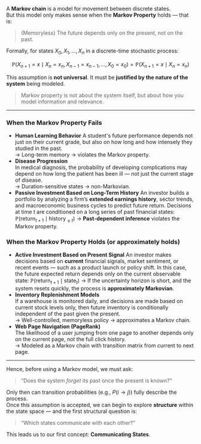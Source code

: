 
A **Markov chain** is a model for movement between discrete states.  
But this model only makes sense when the **Markov Property** holds — that is:

> (Memoryless) The future depends only on the present, not on the past.

Formally, for states $X_0, X_1, \dots, X_n$ in a discrete-time stochastic process:

$$\mathbb{P}(X_{n+1} = x \mid X_n = x_n, X_{n-1} = x_{n-1}, \dots, X_0 = x_0) = \mathbb{P}(X_{n+1} = x \mid X_n = x_n)$$

This assumption is **not universal**. It must be **justified by the nature of the system** being modeled.

> Markov property is not about the system itself, but about how you model information and relevance.

---

### When the Markov Property Fails

- **Human Learning Behavior**
  A student's future performance depends not just on their current grade, but also on how long and how intensely they studied in the past.  
  → Long-term memory → violates the Markov property.
- **Disease Progression**  
  In medical diagnosis, the probability of developing complications may depend on how long the patient has been ill — not just the current stage of disease.  
  → Duration-sensitive states → non-Markovian.
 - **Passive Investment Based on Long-Term History**
   An investor builds a portfolio by analyzing a firm’s **extended earnings history**, sector trends, and macroeconomic business cycles to predict future return. Decisions at time $t$ are conditioned on a long series of past financial states: $\mathbb{P}(\text{return}_{t+1} \mid \text{history}_{\leq t})$
   → **Past-dependent inference** violates the Markov property.

### When the Markov Property Holds (or approximately holds)

- **Active Investment Based on Present Signal**
  An investor makes decisions based on **current** financial signals, market sentiment, or recent events — such as a product launch or policy shift. In this case, the future expected return depends only on the current observable state: $\mathbb{P}(\text{return}_{t+1} \mid \text{state}_t)$
  → If the uncertainty horizon is short, and the system resets quickly, the process is **approximately Markovian**.
- **Inventory Replenishment Models**  
  If a warehouse is monitored daily, and decisions are made based on current stock levels only, then future inventory is conditionally independent of the past given the present.  
  → Well-controlled, memoryless policy → approximates a Markov chain.
- **Web Page Navigation (PageRank)**  
  The likelihood of a user jumping from one page to another depends only on the current page, not the full click history.  
  → Modeled as a Markov chain with transition matrix from current to next page.

---

Hence, before using a Markov model, we must ask:

> “Does the system _forget_ its past once the present is known?”

Only then can transition probabilities (e.g., $P(i \to j)$) fully describe the process.  
Once this assumption is accepted, we can begin to explore **structure** within the state space — and the first structural question is:

> “Which states communicate with each other?”

This leads us to our first concept: **Communicating States**.
